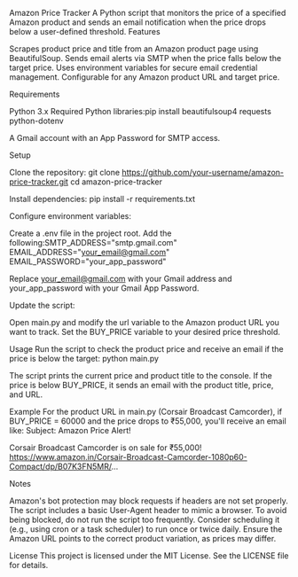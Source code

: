 Amazon Price Tracker
A Python script that monitors the price of a specified Amazon product and sends an email notification when the price drops below a user-defined threshold.
Features

Scrapes product price and title from an Amazon product page using BeautifulSoup.
Sends email alerts via SMTP when the price falls below the target price.
Uses environment variables for secure email credential management.
Configurable for any Amazon product URL and target price.

Requirements

Python 3.x
Required Python libraries:pip install beautifulsoup4 requests python-dotenv


A Gmail account with an App Password for SMTP access.

Setup

Clone the repository:
git clone https://github.com/your-username/amazon-price-tracker.git
cd amazon-price-tracker


Install dependencies:
pip install -r requirements.txt


Configure environment variables:

Create a .env file in the project root.
Add the following:SMTP_ADDRESS="smtp.gmail.com"
EMAIL_ADDRESS="your_email@gmail.com"
EMAIL_PASSWORD="your_app_password"


Replace your_email@gmail.com with your Gmail address and your_app_password with your Gmail App Password.


Update the script:

Open main.py and modify the url variable to the Amazon product URL you want to track.
Set the BUY_PRICE variable to your desired price threshold.



Usage
Run the script to check the product price and receive an email if the price is below the target:
python main.py


The script prints the current price and product title to the console.
If the price is below BUY_PRICE, it sends an email with the product title, price, and URL.

Example
For the product URL in main.py (Corsair Broadcast Camcorder), if BUY_PRICE = 60000 and the price drops to ₹55,000, you'll receive an email like:
Subject: Amazon Price Alert!

Corsair Broadcast Camcorder is on sale for ₹55,000!
https://www.amazon.in/Corsair-Broadcast-Camcorder-1080p60-Compact/dp/B07K3FN5MR/...

Notes

Amazon's bot protection may block requests if headers are not set properly. The script includes a basic User-Agent header to mimic a browser.
To avoid being blocked, do not run the script too frequently. Consider scheduling it (e.g., using cron or a task scheduler) to run once or twice daily.
Ensure the Amazon URL points to the correct product variation, as prices may differ.

License
This project is licensed under the MIT License. See the LICENSE file for details.